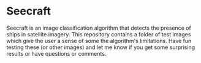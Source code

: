 # Seecraft

Seecraft is an image classification algorithm that detects the presence of ships in satellite imagery.
This repository contains a folder of test images which give the user a sense of some the algorithm's limitations. 
Have fun testing these (or other images) and let me know if you get some surprising results or have questions or comments. 


